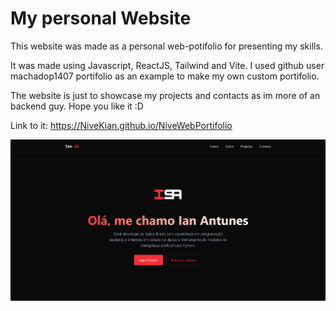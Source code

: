 # My personal Website

This website was made as a personal web-potifolio for presenting my skills.

It was made using Javascript, ReactJS, Tailwind and Vite.
I used github user machadop1407 portifolio as an example to make my own custom portifolio.

The website is just to showcase my projects and contacts as im more of an backend guy.
Hope you like it :D

Link to it: https://NiveKian.github.io/NiveWebPortifolio

![screen](./src/assets/screen.png)